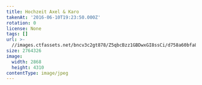 ```yaml
---
title: Hochzeit Axel & Karo
takenAt: '2016-06-10T19:23:50.000Z'
rotation: 0
license: None
tags: []
url: >-
  //images.ctfassets.net/bncv3c2gt878/Z5qbcBzz1GBDwxGI8ssCi/d758a60bfa88dfb3b42948655016420c/hochzeit-axel--karo_28144200756_o
size: 2764326
image:
  width: 2868
  height: 4310
contentType: image/jpeg
---
```


